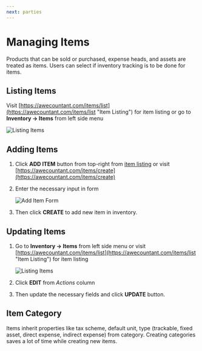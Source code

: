 ```yaml
---
next: parties
---
```


# Managing Items

Products that can be sold or purchased, expense heads, and assets are treated as items. Users can select if inventory tracking is to be done for items.

## Listing Items
Visit [https://awecountant.com/items/list](https://awecountant.com/items/list "Item Listing") for item listing or go to **Inventory → Items** from left side menu

   ![Listing Items](~@assets/img/guide/item_listing.jpg)

## Adding Items
1. Click **ADD ITEM** button from top-right from [item listing](#listing-items) or visit [https://awecountant.com/items/create](https://awecountant.com/items/create)

2. Enter the necessary input in form

	![Add Item Form](~@assets/img/guide/item_add_form.jpg)

3. Then click **CREATE** to add new item in inventory.

## Updating Items
1. Go to **Inventory → Items** from left side menu or visit [https://awecountant.com/items/list](https://awecountant.com/items/list "Item Listing") for item listing

	![Listing Items](~@assets/img/guide/item_listing.jpg)

2. Click **EDIT**  from *Actions* column

3. Then update the necessary fields and click **UPDATE** button. 


## Item Category

Items inherit properties like tax scheme, default unit, type (trackable, fixed asset, direct expense, indirect expense) from category. Creating categories saves a lot of time while creating new items.
